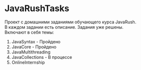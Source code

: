 # JavaRushTasks
<p>
  Проект с домашними заданиями обучающего курса JavaRush.<br>
  В каждом задании есть описание. Задания уже решены.<br>
  Включают в себя темы:
  <ol>
    <li>JavaSyntax - Пройдено</li>
    <li>JavaCore - Пройдено</li>
    <li>JavaMultithreading</li>
    <li>JavaCollections - В процессе</li>
    <li>OnlineInternship</li>
  </ol>
</p>
